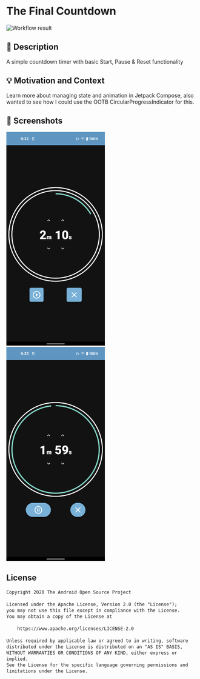 # The Final Countdown

![Workflow result](https://github.com/supertechninja/countdown-timer-dev-challenge/workflows/Check/badge.svg)


## :scroll: Description
A simple countdown timer with basic Start, Pause & Reset functionality


## :bulb: Motivation and Context
Learn more about managing state and animation in Jetpack Compose, also wanted to see how I could use the OOTB CircularProgressIndicator for this.


## :camera_flash: Screenshots
<!-- You can add more screenshots here if you like -->
<img src="/results/screenshot_1.png" width="260">&emsp;<img src="/results/screenshot_2.png" width="260">

## License
```
Copyright 2020 The Android Open Source Project

Licensed under the Apache License, Version 2.0 (the "License");
you may not use this file except in compliance with the License.
You may obtain a copy of the License at

    https://www.apache.org/licenses/LICENSE-2.0

Unless required by applicable law or agreed to in writing, software
distributed under the License is distributed on an "AS IS" BASIS,
WITHOUT WARRANTIES OR CONDITIONS OF ANY KIND, either express or implied.
See the License for the specific language governing permissions and
limitations under the License.
```